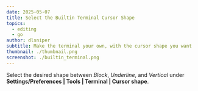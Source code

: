 ```yaml
---
date: 2025-05-07
title: Select the Builtin Terminal Cursor Shape
topics:
  - editing
  - go
author: dlsniper
subtitle: Make the terminal your own, with the cursor shape you want
thumbnail: ./thumbnail.png
screenshot: ./builtin_terminal.png
---
```


Select the desired shape between _Block_, _Underline_, and _Vertical_ under **Settings/Preferences | Tools | Terminal | Cursor shape**.
